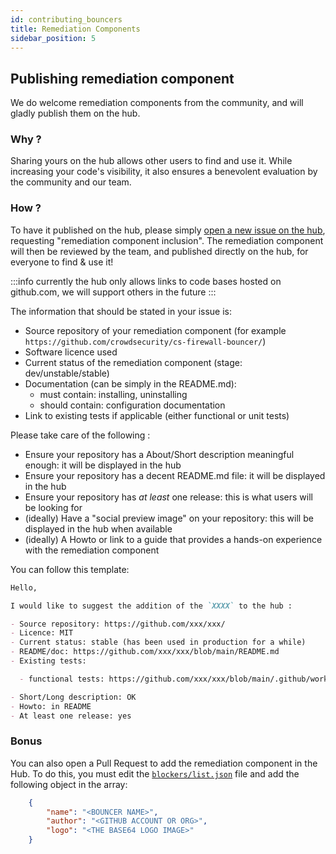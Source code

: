 ```yaml
---
id: contributing_bouncers
title: Remediation Components
sidebar_position: 5
---
```


## Publishing remediation component

We do welcome remediation components from the community, and will gladly publish them on the hub.

### Why ?

Sharing yours on the hub allows other users to find and use it. While increasing your code's visibility, it also ensures a benevolent evaluation by the community and our team.

### How ?


To have it published on the hub, please simply [open a new issue on the hub](https://github.com/crowdsecurity/hub/issues/new), requesting "remediation component inclusion". The remediation component will then be reviewed by the team, and published directly on the hub, for everyone to find & use it!

:::info
currently the hub only allows links to code bases hosted on github.com, we will support others in the future
:::

The information that should be stated in your issue is:

- Source repository of your remediation component (for example `https://github.com/crowdsecurity/cs-firewall-bouncer/`)
- Software licence used
- Current status of the remediation component (stage: dev/unstable/stable)
- Documentation (can be simply in the README.md):
  - must contain: installing, uninstalling
  - should contain: configuration documentation
- Link to existing tests if applicable (either functional or unit tests)

Please take care of the following :

- Ensure your repository has a About/Short description meaningful enough: it will be displayed in the hub
- Ensure your repository has a decent README.md file: it will be displayed in the hub
- Ensure your repository has _at least_ one release: this is what users will be looking for
- (ideally) Have a "social preview image" on your repository: this will be displayed in the hub when available
- (ideally) A Howto or link to a guide that provides a hands-on experience with the remediation component

You can follow this template:

```markdown
Hello,

I would like to suggest the addition of the `XXXX` to the hub :

- Source repository: https://github.com/xxx/xxx/
- Licence: MIT
- Current status: stable (has been used in production for a while)
- README/doc: https://github.com/xxx/xxx/blob/main/README.md
- Existing tests:

  - functional tests: https://github.com/xxx/xxx/blob/main/.github/workflows/tests.yml

- Short/Long description: OK
- Howto: in README
- At least one release: yes
```


### Bonus

You can also open a Pull Request to add the remediation component in the Hub.
To do this, you must edit the [`blockers/list.json`](https://raw.githubusercontent.com/crowdsecurity/hub/master/blockers/list.json) file and add the following object in the array:

```json
    {
        "name": "<BOUNCER NAME>",
        "author": "<GITHUB ACCOUNT OR ORG>",
        "logo": "<THE BASE64 LOGO IMAGE>"
    }
```